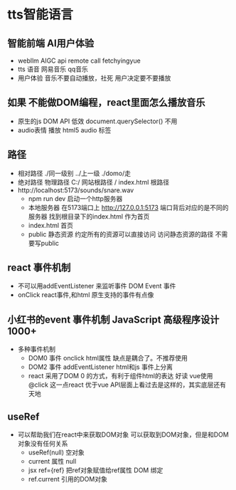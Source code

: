 # tts智能语言

## 智能前端 AI用户体验
- webllm
  AIGC api remote call   fetchyingyue
- tts 语音 
网易音乐 qq音乐
- 用户体验
  音乐不要自动播放，社死
  用户决定要不要播放

## 如果 不能做DOM编程，react里面怎么播放音乐
- 原生的js DOM API 低效 document.querySelector() 不用
- audio表情 播放 html5 audio 标签

## 路径
- 相对路径
  ./同一级别
  ../上一级
  ./domo/走
- 绝对路径
  物理路径 C:/
  网站根路径 / index.html 根路径
- http://localhost:5173/sounds/snare.wav
  - npm run dev 启动一个http服务器
  - 本地服务器 在5173端口上 http://127.0.0.1:5173
  端口背后对应的是不同的服务器
  找到根目录下的index.html 作为首页
  - index.html 首页
  - public 静态资源
    约定所有的资源可以直接访问
    访问静态资源的路径 不需要写public

## react 事件机制
  - 不可以用addEventListener 来监听事件 DOM Event 事件
  - onClick react事件,和html 原生支持的事件有点像

## 小红书的event 事件机制 JavaScript 高级程序设计 1000+
- 多种事件机制
  - DOM0 事件
    onclick html属性 缺点是耦合了。不推荐使用
  - DOM2 事件
    addEventListener html和js 事件上分离
  - react
    采用了DOM 0 的方式，有利于组件html的表达 好读
    vue使用@click 这一点react 优于vue
    API层面上看过去是这样的，其实底层还有天地

## useRef
- 可以帮助我们在react中来获取DOM对象
  可以获取到DOM对象，但是和DOM对象没有任何关系
  - useRef(null) 空对象
  - current 属性 null
  - jsx ref={ref} 把ref对象赋值给ref属性 DOM 绑定
  - ref.current 引用的DOM对象
